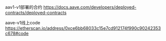 aav1-v1部署的合约
https://docs.aave.com/developers/deployed-contracts/deployed-contracts

aave-v1线上code
https://etherscan.io/address/0xce6bb68033c15e7cd912174f990c90242353c678#code
